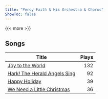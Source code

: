 ```yaml
---
title: "Percy Faith & His Orchestra & Chorus"
ShowToc: false
---
```


{{< more >}}

## Songs
Title | Plays 
----- | -----: 
[Joy to the World](/songs/joy-to-the-world) | 132
[Hark! The Herald Angels Sing](/songs/hark-the-herald-angels-sing) | 92
[Happy Holiday](/songs/happy-holiday) | 39
[We Need a Little Christmas](/songs/we-need-a-little-christmas) | 36

